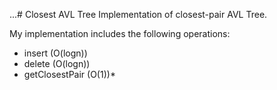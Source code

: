 ...# Closest AVL Tree
Implementation of closest-pair AVL Tree.

My implementation includes the following operations: 
- insert (O(logn))
- delete (O(logn))
- getClosestPair (O(1))*
